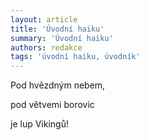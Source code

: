```yaml
---
layout: article
title: 'Úvodní haiku'
summary: 'Úvodní haiku'
authors: redakce
tags: 'úvodní haiku, úvodník'
---
```


Pod hvězdným nebem,

pod větvemi borovic 

je lup Vikingů!
